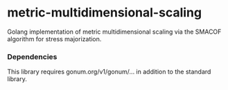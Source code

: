 # metric-multidimensional-scaling
Golang implementation of metric multidimensional scaling via the SMACOF algorithm for stress majorization.

### Dependencies
This library requires gonum.org/v1/gonum/... in addition to the standard library.

